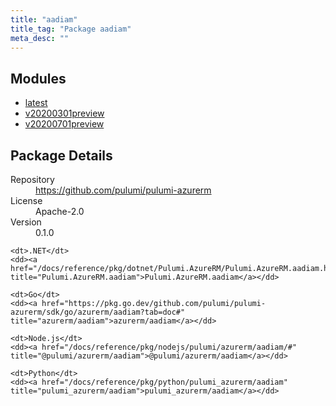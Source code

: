 ```yaml
---
title: "aadiam"
title_tag: "Package aadiam"
meta_desc: ""
---
```


<!-- WARNING: this file was generated by Pulumi Docs Generator. -->
<!-- Do not edit by hand unless you're certain you know what you are doing! -->



<h2 id="modules">Modules</h2>
<ul class="api">
    <li><a href="latest/" title="latest"><span class="symbol module"></span>latest</a></li>
    <li><a href="v20200301preview/" title="v20200301preview"><span class="symbol module"></span>v20200301preview</a></li>
    <li><a href="v20200701preview/" title="v20200701preview"><span class="symbol module"></span>v20200701preview</a></li>
</ul>

<h2 id="package-details">Package Details</h2>
<dl class="package-details">
	<dt>Repository</dt>
	<dd><a href="https://github.com/pulumi/pulumi-azurerm">https://github.com/pulumi/pulumi-azurerm</a></dd>
	<dt>License</dt>
	<dd>Apache-2.0</dd>
	<dt>Version</dt>
	<dd>0.1.0</dd>
</dl>



<dl class="tabular">

    <dt>.NET</dt>
    <dd><a href="/docs/reference/pkg/dotnet/Pulumi.AzureRM/Pulumi.AzureRM.aadiam.html" title="Pulumi.AzureRM.aadiam">Pulumi.AzureRM.aadiam</a></dd>

    <dt>Go</dt>
    <dd><a href="https://pkg.go.dev/github.com/pulumi/pulumi-azurerm/sdk/go/azurerm/aadiam?tab=doc#" title="azurerm/aadiam">azurerm/aadiam</a></dd>

    <dt>Node.js</dt>
    <dd><a href="/docs/reference/pkg/nodejs/pulumi/azurerm/aadiam/#" title="@pulumi/azurerm/aadiam">@pulumi/azurerm/aadiam</a></dd>

    <dt>Python</dt>
    <dd><a href="/docs/reference/pkg/python/pulumi_azurerm/aadiam" title="pulumi_azurerm/aadiam">pulumi_azurerm/aadiam</a></dd>

</dl>

